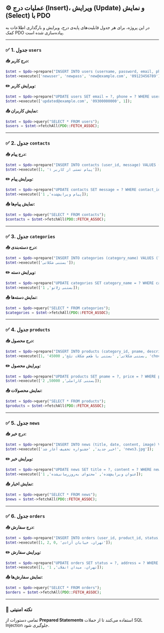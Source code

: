 
## ⚙️ عملیات درج (Insert)، ویرایش (Update) و نمایش (Select) با PDO

در این پروژه، برای هر جدول قابلیت‌های پایه‌ی درج، ویرایش و بارگذاری اطلاعات به کمک PDO پیاده‌سازی شده است.

---

### ✅ 1. جدول `users`

**📥 درج کاربر:**
```php
$stmt = $pdo->prepare("INSERT INTO users (username, password, email, phone) VALUES (?, ?, ?, ?)");
$stmt->execute(['newuser', 'newpass', 'new@example.com', '09123456789']);
````

**✏️ ویرایش کاربر:**

```php
$stmt = $pdo->prepare("UPDATE users SET email = ?, phone = ? WHERE user_id = ?");
$stmt->execute(['updated@example.com', '09300000000', 1]);
```

**📤 نمایش کاربران:**

```php
$stmt = $pdo->query("SELECT * FROM users");
$users = $stmt->fetchAll(PDO::FETCH_ASSOC);
```

---

### ✅ 2. جدول `contacts`

**📥 درج پیام:**

```php
$stmt = $pdo->prepare("INSERT INTO contacts (user_id, message) VALUES (?, ?)");
$stmt->execute([1, 'پیام تستی از کاربر ۱']);
```

**✏️ ویرایش پیام:**

```php
$stmt = $pdo->prepare("UPDATE contacts SET message = ? WHERE contact_id = ?");
$stmt->execute(['پیام ویرایش‌شده', 1]);
```

**📤 نمایش پیام‌ها:**

```php
$stmt = $pdo->query("SELECT * FROM contacts");
$contacts = $stmt->fetchAll(PDO::FETCH_ASSOC);
```

---

### ✅ 3. جدول `categories`

**📥 درج دسته‌بندی:**

```php
$stmt = $pdo->prepare("INSERT INTO categories (category_name) VALUES (?)");
$stmt->execute(['بستنی شکلاتی']);
```

**✏️ ویرایش دسته:**

```php
$stmt = $pdo->prepare("UPDATE categories SET category_name = ? WHERE category_id = ?");
$stmt->execute(['بستنی ژلاتو', 1]);
```

**📤 نمایش دسته‌ها:**

```php
$stmt = $pdo->query("SELECT * FROM categories");
$categories = $stmt->fetchAll(PDO::FETCH_ASSOC);
```

---

### ✅ 4. جدول `products`

**📥 درج محصول:**

```php
$stmt = $pdo->prepare("INSERT INTO products (category_id, pname, description, price, image) VALUES (?, ?, ?, ?, ?)");
$stmt->execute([1, 'بستنی شکلاتی', 'بستنی با طعم شکلات تلخ', 45000, 'choco.jpg']);
```

**✏️ ویرایش محصول:**

```php
$stmt = $pdo->prepare("UPDATE products SET pname = ?, price = ? WHERE product_id = ?");
$stmt->execute(['بستنی کاراملی', 50000, 2]);
```

**📤 نمایش محصولات:**

```php
$stmt = $pdo->query("SELECT * FROM products");
$products = $stmt->fetchAll(PDO::FETCH_ASSOC);
```

---

### ✅ 5. جدول `news`

**📥 درج خبر:**

```php
$stmt = $pdo->prepare("INSERT INTO news (title, date, content, image) VALUES (?, CURDATE(), ?, ?)");
$stmt->execute(['خبر جدید', 'جشنواره تخفیف آغاز شد!', 'news3.jpg']);
```

**✏️ ویرایش خبر:**

```php
$stmt = $pdo->prepare("UPDATE news SET title = ?, content = ? WHERE news_id = ?");
$stmt->execute(['عنوان ویرایش‌شده', 'محتوای به‌روزرسانی‌شده', 1]);
```

**📤 نمایش اخبار:**

```php
$stmt = $pdo->query("SELECT * FROM news");
$news = $stmt->fetchAll(PDO::FETCH_ASSOC);
```

---

### ✅ 6. جدول `orders`

**📥 درج سفارش:**

```php
$stmt = $pdo->prepare("INSERT INTO orders (user_id, product_id, status, order_date, address) VALUES (?, ?, ?, CURDATE(), ?)");
$stmt->execute([1, 2, 0, 'تهران، خیابان آزادی']);
```

**✏️ ویرایش سفارش:**

```php
$stmt = $pdo->prepare("UPDATE orders SET status = ?, address = ? WHERE order_id = ?");
$stmt->execute([1, 'تهران، میدان انقلاب', 1]);
```

**📤 نمایش سفارش‌ها:**

```php
$stmt = $pdo->query("SELECT * FROM orders");
$orders = $stmt->fetchAll(PDO::FETCH_ASSOC);
```

---

### 🔐 نکته امنیتی

تمامی دستورات از **Prepared Statements** استفاده می‌کنند تا از حملات SQL Injection جلوگیری شود.

